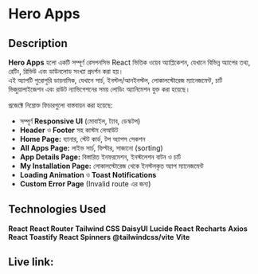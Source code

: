 # Hero Apps

## Description

**Hero Apps** হলো একটি সম্পূর্ণ রেসপনসিভ React ভিত্তিক ওয়েব অ্যাপ্লিকেশন, যেখানে
বিভিন্ন অ্যাপের তথ্য, রেটিং, রিভিউ এবং ডাউনলোড সংখ্যা প্রদর্শন করা হয়।  
এই অ্যাপটি পুরোপুরি ডায়নামিক, যেখানে সার্চ, ইনস্টল/আনইনস্টল, লোকালস্টোরেজ
ম্যানেজমেন্ট, চার্ট ভিজুয়ালাইজেশন এবং রাউট ন্যাভিগেশনের সময় লোডিং অ্যানিমেশন
যুক্ত করা হয়েছে।

প্রজেক্টে নিম্নোক্ত ফিচারগুলো বাস্তবায়ন করা হয়েছে:

- সম্পূর্ণ **Responsive UI** (মোবাইল, ট্যাব, ডেস্কটপ)
- **Header** ও **Footer** সহ কাস্টম লেআউট
- **Home Page:** ব্যানার, স্টেট কার্ড, টপ অ্যাপস সেকশন
- **All Apps Page:** লাইভ সার্চ, ফিল্টার, সাজানো (sorting)
- **App Details Page:** বিস্তারিত ইনফরমেশন, ইনস্টলেশন বাটন ও চার্ট
- **My Installation Page:** লোকালস্টোরেজ থেকে ইনস্টলকৃত অ্যাপ ম্যানেজমেন্ট
- **Loading Animation** ও **Toast Notifications**
- **Custom Error Page** (Invalid route এর জন্য)

## Technologies Used

**React** **React Router** **Tailwind CSS** **DaisyUI** **Lucide React**
**Recharts** **Axios** **React Toastify** **React Spinners**
**@tailwindcss/vite** **Vite**

## Live link:
